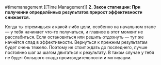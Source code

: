 #timemanagement
[[Time Management]]
**2. Закон стагнации: При получении определённых результатов прирост эффективности снижается.** 

Когда ты стремишься к какой-либо цели, особенно на начальном этапе — у тебя начинает что-то получаться, и главное в этот момент не расслабиться. Если остановиться или решить отдохнуть — тут же начнётся спад в эффективности. Вернуться к прежним результатам будет очень тяжело. Поэтому не стоит ждать до последнего, лучше постоянно шаг за шагом двигаться к результату. В таком случае у тебя не будет большого спада производительности и мотивации. 